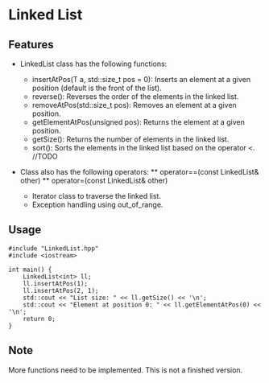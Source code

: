 # Linked List
## Features

* LinkedList class has the following functions:
    * insertAtPos(T a, std::size_t pos = 0): Inserts an element at a given position (default is the front of the list).
    * reverse(): Reverses the order of the elements in the linked list.
    * removeAtPos(std::size_t pos): Removes an element at a given position.
    * getElementAtPos(unsigned pos): Returns the element at a given position.
    * getSize(): Returns the number of elements in the linked list.
    * sort(): Sorts the elements in the linked list based on the operator <. //TODO
    
* Class also has the following operators:
    ** operator==(const LinkedList<T>& other)
    ** operator=(const LinkedList<T>& other)
    * Iterator class to traverse the linked list.
    * Exception handling using out_of_range.

## Usage

```
#include "LinkedList.hpp"
#include <iostream>

int main() {
    LinkedList<int> ll;
    ll.insertAtPos(1);
    ll.insertAtPos(2, 1);
    std::cout << "List size: " << ll.getSize() << '\n';
    std::cout << "Element at position 0: " << ll.getElementAtPos(0) << '\n';
    return 0;
}
```
## Note
More functions need to be implemented. This is not a finished version.
